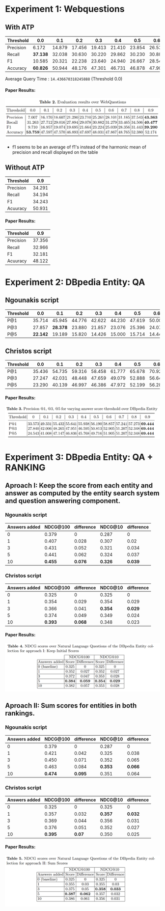 # Experiment 1: Webquestions

## With ATP

| Threshold | 0.0        | 0.1    | 0.2    | 0.3    | 0.4    | 0.5    | 0.6    | 0.7    | 0.8    | 0.9        |
| --------- | ---------- | ------ | ------ | ------ | ------ | ------ | ------ | ------ | ------ | ---------- |
| Precision | 6.172      | 14.879 | 17.456 | 19.413 | 21.410 | 23.854 | 26.533 | 28.733 | 29.879 | **37.064** |
| Recall    | **37.138** | 32.038 | 30.630 | 30.220 | 29.862 | 30.230 | 30.882 | 30.267 | 30.924 | 34.463     |
| F1        | 10.585     | 20.321 | 22.238 | 23.640 | 24.940 | 26.667 | 28.543 | 29.480 | 30.393 | **35.716** |
| Accuracy  | **60.826** | 50.944 | 48.176 | 47.301 | 46.731 | 46.878 | 47.902 | 47.430 | 46.637 | 51.190     |

Average Query Time : `14.436670318245888` (Threshold 0.0)

#### Paper Results:

![paper_results_table_2](assets/paper_results_table_2.png)

* f1 seems to be an average of f1's instead of the harmonic mean of precision and recall displayed on the table

## Without ATP

| Threshold | 0.9    |
| --------- | ------ |
| Precision | 34.291 |
| Recall    | 34.194 |
| F1        | 34.243 |
| Acuuracy  | 50.931 |

#### Paper Results:

| Threshold | 0.9    |
| --------- | ------ |
| Precision | 37.356 |
| Recall    | 32.966 |
| F1        | 32.181 |
| Acuuracy  | 48.122 |

# Experiment 2: DBpedia Entity: QA

## Ngounakis script

| Threshold | 0.0        | 0.1        | 0.2    | 0.3    | 0.4    | 0.5    | 0.6    | 0.7    | 0.8    | 0.9        |
| --------- | ---------- | ---------- | ------ | ------ | ------ | ------ | ------ | ------ | ------ | ---------- |
| P@1       | 35.714     | 45.945     | 44.776 | 42.622 | 44.230 | 47.619 | 50.000 | 46.666 | 47.826 | **54.545** |
| P@3       | 27.857     | **28.378** | 23.880 | 21.857 | 23.076 | 25.396 | 24.074 | 22.222 | 18.840 | 18.181     |
| P@5       | **22.142** | 19.189     | 15.820 | 14.426 | 15.000 | 15.714 | 14.444 | 13.333 | 11.304 | 10.909     |
## Christos script

| Threshold | 0.0    | 0.1    | 0.2    | 0.3    | 0.4    | 0.5    | 0.6    | 0.7    | 0.8        | 0.9    |
| --------- | ------ | ------ | ------ | ------ | ------ | ------ | ------ | ------ | ---------- | ------ |
| P@1       | 35.436 | 54.735 | 59.316 | 58.458 | 61.777 | 65.678 | 70.923 | 71.641 | **75.064** | 70.455 |
| P@3       | 27.247 | 42.031 | 48.448 | 47.659 | 49.079 | 52.888 | 56.644 | 61.490 | **64.744** | 53.788 |
| P@5       | 23.290 | 40.139 | 46.997 | 46.386 | 47.972 | 52.199 | 56.284 | 61.086 | **64.231** | 52.576 |

#### Paper Results:

![paper_results_table_3](assets/paper_results_table_3.png)

# Experiment 3: DBpedia Entity: QA + RANKING
 
## Aproach I: Keep the score from each entity and answer as computed by the entity search system and question answering component.

### Ngounakis script

| Answers added | NDCG@100  | difference | NDCG@10   | difference |
| ------------- | --------- | ---------- | --------- | ---------- |
| 0             | 0.379     | 0          | 0.287     | 0          |
| 1             | 0.407     | 0.028      | 0.307     | 0.02       |
| 3             | 0.431     | 0.052      | 0.321     | 0.034      |
| 5             | 0.441     | 0.062      | 0.324     | 0.037      |
| 10            | **0.455** | **0.076**  | **0.326** | **0.039**  |

### Christos script

| Answers added | NDCG@100  | difference | NDCG@10   | difference |
| ------------- | --------- | ---------- | --------- | ---------- |
| 0             | 0.325     | 0          | 0.325     | 0          |
| 1             | 0.354     | 0.029      | 0.354     | 0.029      |
| 3             | 0.366     | 0.041      | **0.354** | **0.029**  |
| 5             | 0.374     | 0.049      | 0.349     | 0.024      |
| 10            | **0.393** | **0.068**  | 0.348     | 0.023      |
#### Paper Results:

![paper_results_table_4](assets/paper_results_table_4.png)

## Aproach II: Sum scores for entities in both rankings.
### Ngounakis script

| Answers added | NDCG@100  | difference | NDCG@10   | difference |
| ------------- | --------- | ---------- | --------- | ---------- |
| 0             | 0.379     | 0          | 0.287     | 0          |
| 1             | 0.421     | 0.042      | 0.325     | 0.038      |
| 3             | 0.450     | 0.071      | 0.352     | 0.065      |
| 5             | 0.463     | 0.084      | **0.353** | **0.066**  |
| 10            | **0.474** | **0.095**  | 0.351     | 0.064      |

### Christos script

| Answers added | NDCG@100  | difference | NDCG@10   | difference |
| ------------- | --------- | ---------- | --------- | ---------- |
| 0             | 0.325     | 0          | 0.325     | 0          |
| 1             | 0.357     | 0.032      | **0.357** | **0.032**  |
| 3             | 0.369     | 0.044      | 0.356     | 0.031      |
| 5             | 0.376     | 0.051      | 0.352     | 0.027      |
| 10            | **0.395** | **0.07**   | 0.350     | 0.025      |

#### Paper Results:

![paper_results_table_5](assets/paper_results_table_5.png)

